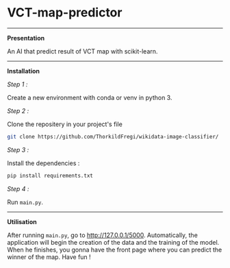 # VCT-map-predictor

-------------------------------------------------------------------------------------------------------------------------------------------------------------------------------------------------------------------------

**Presentation**

An AI that predict result of VCT map with scikit-learn.

-------------------------------------------------------------------------------------------------------------------------------------------------------------------------------------------------------------------------

**Installation**

*Step 1 :*

Create a new environment with conda or venv in python 3.

*Step 2 :*

Clone the repositery in your project's file

```bash
git clone https://github.com/ThorkildFregi/wikidata-image-classifier/
```

*Step 3 :*

Install the dependencies :

```bash
pip install requirements.txt
```

*Step 4 :*

Run ``main.py``.

-------------------------------------------------------------------------------------------------------------------------------------------------------------------------------------------------------------------------

**Utilisation**

After running ``main.py``, go to http://127.0.0.1/5000. Automatically, the application will begin the creation of the data and the training of the model. When he finishes, you gonna have the front page where you can predict the winner of the map. Have fun !
